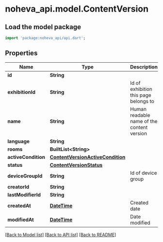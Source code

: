 # noheva_api.model.ContentVersion

## Load the model package
```dart
import 'package:noheva_api/api.dart';
```

## Properties
Name | Type | Description | Notes
------------ | ------------- | ------------- | -------------
**id** | **String** |  | [optional] 
**exhibitionId** | **String** | Id of exhibition this page belongs to | [optional] 
**name** | **String** | Human readable name of the content version | 
**language** | **String** |  | 
**rooms** | **BuiltList&lt;String&gt;** |  | 
**activeCondition** | [**ContentVersionActiveCondition**](ContentVersionActiveCondition.md) |  | [optional] 
**status** | [**ContentVersionStatus**](ContentVersionStatus.md) |  | [optional] 
**deviceGroupId** | **String** | Id of device group | [optional] 
**creatorId** | **String** |  | [optional] 
**lastModifierId** | **String** |  | [optional] 
**createdAt** | [**DateTime**](DateTime.md) | Created date | [optional] 
**modifiedAt** | [**DateTime**](DateTime.md) | Date modified | [optional] 

[[Back to Model list]](../README.md#documentation-for-models) [[Back to API list]](../README.md#documentation-for-api-endpoints) [[Back to README]](../README.md)


